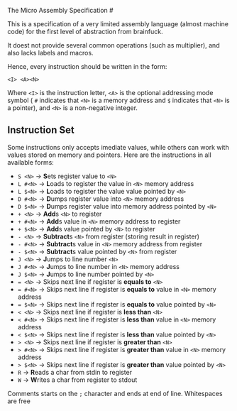  The Micro Assembly Specification #

This is a specification of a very limited assembly language (almost machine code)
for the first level of abstraction from brainfuck.

It doest not provide several common operations (such as multiplier), and also lacks
labels and macros.

Hence, every instruction should be written in the form:

    <I> <A><N>

Where `<I>` is the instruction letter, `<A>` is the optional addressing mode symbol (
`#` indicates that `<N>` is a memory address and `$` indicates that `<N>` is a pointer),
and `<N>` is a non-negative integer.

## Instruction Set ##

Some instructions only accepts imediate values, while others can work with values
stored on memory and pointers. Here are the instructions in all available forms:

* `S <N>`     -> **S**ets register value to `<N>`
* `L #<N>`    -> **L**oads to register the value in `<N>` memory address
* `L $<N>`    -> **L**oads to register the value value pointed by `<N>`
* `D #<N>`    -> **D**umps register value into `<N>` memory address
* `D $<N>`    -> **D**umps register value into memory address pointed by `<N>`
* `+ <N>`     -> **Add**s `<N>` to register
* `+ #<N>`    -> **Add**s value in `<N>` memory address to register
* `+ $<N>`    -> **Add**s value pointed by `<N>` to register
* `- <N>`     -> **Subtract**s `<N>` from register (storing result in register)
* `- #<N>`    -> **Subtract**s value in `<N>` memory address from register
* `- $<N>`    -> **Subtract**s value pointed by `<N>` from register
* `J <N>`     -> **J**umps to line number `<N>`
* `J #<N>`    -> **J**umps to line number in `<N>` memory address
* `J $<N>`    -> **J**umps to line number pointed by `<N>`
* `= <N>`     -> Skips next line if register is **equals to** `<N>`
* `= #<N>`    -> Skips next line if register is **equals to** value in `<N>` memory address
* `= $<N>`    -> Skips next line if register is **equals to** value pointed by `<N>`
* `< <N>`     -> Skips next line if register is **less than** `<N>`
* `< #<N>`    -> Skips next line if register is **less than** value in `<N>` memory address
* `< $<N>`    -> Skips next line if register is **less than** value pointed by `<N>`
* `> <N>`     -> Skips next line if register is **greater than** `<N>`
* `> #<N>`    -> Skips next line if register is **greater than** value in `<N>` memory address
* `> $<N>`    -> Skips next line if register is **greater than** value pointed by `<N>`
* `R`         -> **R**eads a char from stdin to register
* `W`         -> **W**rites a char from register to stdout

Comments starts on the `;` character and ends at end of line. Whitespaces are free

